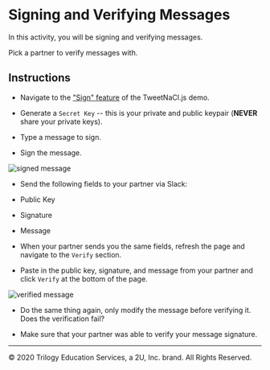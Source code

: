 # Signing and Verifying Messages

In this activity, you will be signing and verifying messages.

Pick a partner to verify messages with.

## Instructions

* Navigate to the ["Sign" feature](https://tweetnacl.js.org/#/sign) of the TweetNaCl.js demo.

* Generate a `Secret Key` -- this is your private and public keypair (**NEVER** share your private keys).

* Type a message to sign.

* Sign the message.

 ![signed message](Images/signed-message.png)

* Send the following fields to your partner via Slack:

 * Public Key

 * Signature

 * Message

* When your partner sends you the same fields, refresh the page and navigate to the `Verify` section.

* Paste in the public key, signature, and message from your partner and click `Verify` at the bottom of the page.

 ![verified message](Images/verified-message.png)

* Do the same thing again, only modify the message before verifying it. Does the verification fail?

* Make sure that your partner was able to verify your message signature.

---

© 2020 Trilogy Education Services, a 2U, Inc. brand. All Rights Reserved.

